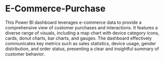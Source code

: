 # E-Commerce-Purchase
This Power BI dashboard leverages e-commerce data to provide a comprehensive view of customer purchases and interactions. It features a diverse range of visuals, including a map chart with device category icons, cards, donut charts, bar charts, and gauges. The dashboard effectively communicates key metrics such as sales statistics, device usage, gender distribution, and order status, presenting a clear and insightful summary of customer behavior.

